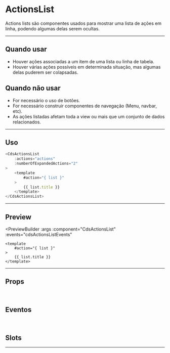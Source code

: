 # ActionsList

Actions lists são componentes usados para mostrar uma lista de ações em linha, podendo algumas delas serem ocultas.

---

## Quando usar

- Houver ações associadas a um item de uma lista ou linha de tabela.
- Houver várias ações possíveis em determinada situação, mas algumas delas puderem ser colapsadas.

## Quando não usar

- For necessário o uso de botões.
- For necessário construir componentes de navegação (Menu, navbar, etc).
- As ações listadas afetam toda a view ou mais que um conjunto de dados relacionados.

---

## Uso

```js
<CdsActionsList
	:actions="actions"
	:numberOfExpandedActions="2"
>
	<template
		#action="{ list }"
	>
		{{ list.title }}
	</template>
</CdsActionsList>
```

---

## Preview

<PreviewBuilder
	:args
	:component="CdsActionsList"
	:events="cdsActionsListEvents"
>
	<template
		#action="{ list }"
	>
		{{ list.title }}
	</template>
</PreviewBuilder>

---

## Props

<APITable
	name="CdsActionsList"
	section="props"
/>
<br>

## Eventos

<APITable
	name="CdsActionsList"
	section="events"
/>
<br>

## Slots

<APITable
	name="CdsActionsList"
	section="slots"
/>

---

<!-- ## Figma

<FigmaFrame
	src="https://embed.figma.com/design/J5fTswomlHu7RXk1gwbUq6/Cuida?node-id=2040-370&embed-host=share"
/> -->

<script setup>
import { ref } from 'vue';
import CdsActionsList from '@/components/ActionsList.vue';

const actions = [
	{
		"title": "Icon1",
		"disabled": true
	},
	{
		"title": "Icon2",
	},
	{
		"title": "Icon3",
	},
	{
		"title": "Icon4",
	}
];

const cdsActionsListEvents = [
	'expanded',
	'action-clicked'
];

const args = ref({
	actions,
	numberOfExpandedActions: 2
});
</script>
